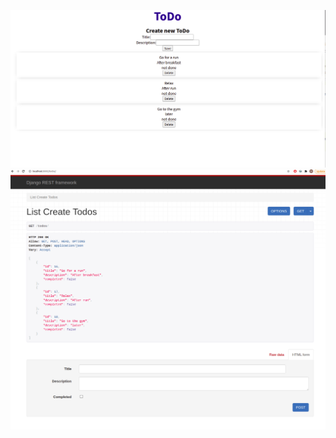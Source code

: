 ![alt text](https://github.com/bodowd/django-todo-react/blob/main/index.png?raw=true)
![alt text](https://github.com/bodowd/django-todo-react/blob/main/backend.png?raw=true)